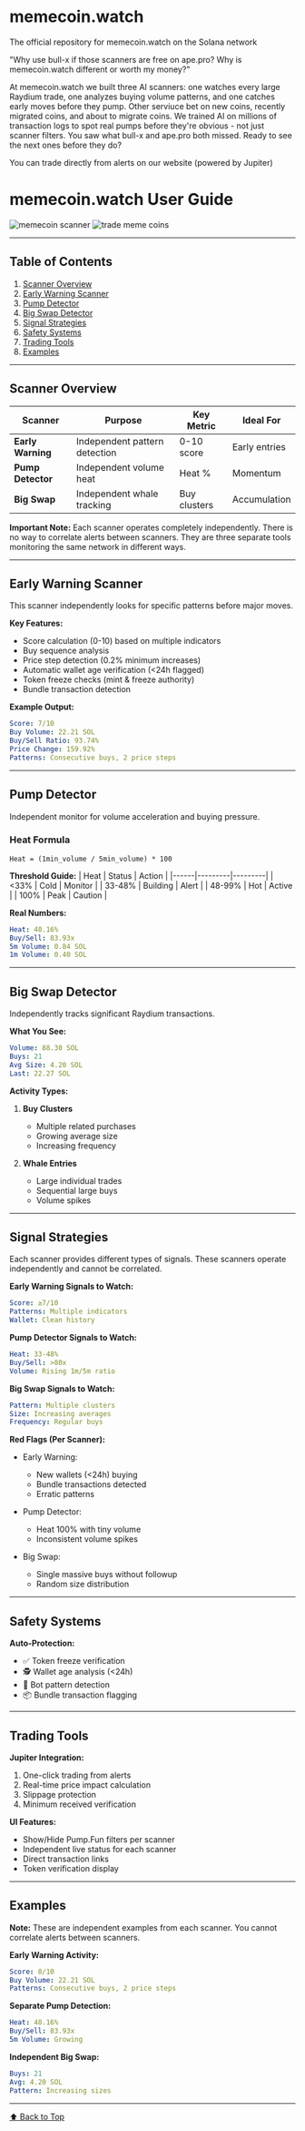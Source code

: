 # memecoin.watch
The official repository for memecoin.watch on the Solana network

"Why use bull-x if those scanners are free on ape.pro? Why is memecoin.watch different or worth my money?"

At memecoin.watch we built three AI scanners: one watches every large Raydium trade, one analyzes buying volume patterns, and one catches early moves before they pump. Other serviuce bet on new coins, recently migrated coins, and about to migrate coins. We trained AI on millions of transaction logs to spot real pumps before they're obvious - not just scanner filters. You saw what bull-x and ape.pro both missed. Ready to see the next ones before they do?

You can trade directly from alerts on our website (powered by Jupiter)

# memecoin.watch User Guide
![memecoin scanner](https://github.com/user-attachments/assets/b3a83299-736f-4ff4-8ba6-02cf8206ae2c)
![trade meme coins](https://github.com/user-attachments/assets/a5dd1501-dd8d-42de-8ffd-65cc4035667f)

---
## Table of Contents  
1. [Scanner Overview](#scanner-overview)  
2. [Early Warning Scanner](#early-warning-scanner)  
3. [Pump Detector](#pump-detector)  
4. [Big Swap Detector](#big-swap-detector)  
5. [Signal Strategies](#signal-strategies)  
6. [Safety Systems](#safety-systems)  
7. [Trading Tools](#trading-tools)  
8. [Examples](#examples)  

---
## Scanner Overview 
| Scanner | Purpose | Key Metric | Ideal For |
|---------|---------|------------|-----------|
| **Early Warning** | Independent pattern detection | 0-10 score | Early entries |
| **Pump Detector** | Independent volume heat | Heat % | Momentum |
| **Big Swap** | Independent whale tracking | Buy clusters | Accumulation |

**Important Note:** Each scanner operates completely independently. There is no way to correlate alerts between scanners. They are three separate tools monitoring the same network in different ways.

---
## Early Warning Scanner
This scanner independently looks for specific patterns before major moves.

**Key Features:**
- Score calculation (0-10) based on multiple indicators
- Buy sequence analysis
- Price step detection (0.2% minimum increases)
- Automatic wallet age verification (<24h flagged)
- Token freeze checks (mint & freeze authority)
- Bundle transaction detection

**Example Output:**
```yaml
Score: 7/10
Buy Volume: 22.21 SOL
Buy/Sell Ratio: 93.74%
Price Change: 159.92%
Patterns: Consecutive buys, 2 price steps
```

---
## Pump Detector
Independent monitor for volume acceleration and buying pressure.

### Heat Formula  
`Heat = (1min_volume / 5min_volume) * 100`

**Threshold Guide:**
| Heat | Status | Action |
|------|---------|---------|
| <33% | Cold | Monitor |
| 33-48% | Building | Alert |
| 48-99% | Hot | Active |
| 100% | Peak | Caution |

**Real Numbers:**
```yaml
Heat: 48.16%
Buy/Sell: 83.93x
5m Volume: 0.84 SOL
1m Volume: 0.40 SOL
```

---
## Big Swap Detector
Independently tracks significant Raydium transactions.

**What You See:**
```yaml
Volume: 88.30 SOL
Buys: 21
Avg Size: 4.20 SOL
Last: 22.27 SOL
```

**Activity Types:**
1. **Buy Clusters**
   - Multiple related purchases
   - Growing average size
   - Increasing frequency

2. **Whale Entries**
   - Large individual trades
   - Sequential large buys
   - Volume spikes

---
## Signal Strategies
Each scanner provides different types of signals. These scanners operate independently and cannot be correlated.

**Early Warning Signals to Watch:**
```yaml
Score: ≥7/10
Patterns: Multiple indicators
Wallet: Clean history
```

**Pump Detector Signals to Watch:**
```yaml
Heat: 33-48%
Buy/Sell: >80x
Volume: Rising 1m/5m ratio
```

**Big Swap Signals to Watch:**
```yaml
Pattern: Multiple clusters
Size: Increasing averages
Frequency: Regular buys
```

**Red Flags (Per Scanner):**
- Early Warning:
  - New wallets (<24h) buying
  - Bundle transactions detected
  - Erratic patterns

- Pump Detector:
  - Heat 100% with tiny volume
  - Inconsistent volume spikes

- Big Swap:
  - Single massive buys without followup
  - Random size distribution

---
## Safety Systems
**Auto-Protection:**
- ✅ Token freeze verification
- 🕵️ Wallet age analysis (<24h)
- 🤖 Bot pattern detection
- 📦 Bundle transaction flagging

---
## Trading Tools
**Jupiter Integration:**
1. One-click trading from alerts
2. Real-time price impact calculation
3. Slippage protection
4. Minimum received verification

**UI Features:**
- Show/Hide Pump.Fun filters per scanner
- Independent live status for each scanner
- Direct transaction links
- Token verification display

---
## Examples
**Note:** These are independent examples from each scanner. You cannot correlate alerts between scanners.

**Early Warning Activity:**
```yaml
Score: 8/10
Buy Volume: 22.21 SOL
Patterns: Consecutive buys, 2 price steps
```

**Separate Pump Detection:**
```yaml
Heat: 48.16%
Buy/Sell: 83.93x
5m Volume: Growing
```

**Independent Big Swap:**
```yaml
Buys: 21
Avg: 4.20 SOL
Pattern: Increasing sizes
```

---
[⬆ Back to Top](#memecoinwatch-user-guide)
